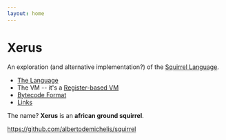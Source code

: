 ```yaml
---
layout: home
---
```


# Xerus

An exploration (and alternative implementation?) of the [Squirrel Language](http://squirrel-lang.org).

- [The Language](squirrel/lang)
- The VM -- it's a [Register-based VM](squirrel/stack-or-register-based-vm)
- [Bytecode Format](squirrel/bytecode)
- [Links](squirrel/links)

The name? **Xerus** is an **african ground squirrel**.

https://github.com/albertodemichelis/squirrel
